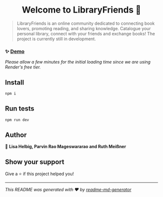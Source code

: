 <h1 align="center">Welcome to LibraryFriends 👋</h1>
<p>
</p>

> LibraryFriends is an online community dedicated to connecting book lovers, promoting reading, and sharing knowledge. Catalogue your personal library, connect with your friends and exchange books! The project is currently still in development.

### ✨ [Demo](https://libraryfriends.onrender.com/)
*Please allow a few minutes for the initial loading time since we are using Render's free tier.* 

## Install

```sh
npm i
```

## Run tests

```sh
npm run dev
```

## Author

👤 **Lisa Helbig, Parvin Rao Mageswararao and Ruth Meißner**


## Show your support

Give a ⭐️ if this project helped you!

***
_This README was generated with ❤️ by [readme-md-generator](https://github.com/kefranabg/readme-md-generator)_